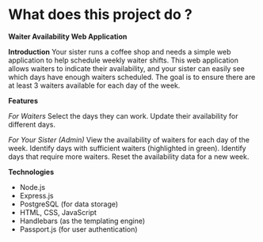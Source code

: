 


# What does this project do ?

**Waiter Availability Web Application**

**Introduction**
Your sister runs a coffee shop and needs a simple web application to help schedule weekly waiter shifts. This web application allows waiters to indicate their availability, and your sister can easily see which days have enough waiters scheduled. The goal is to ensure there are at least 3 waiters available for each day of the week.

**Features**

*For Waiters*
Select the days they can work.
Update their availability for different days.

*For Your Sister (Admin)*
View the availability of waiters for each day of the week.
Identify days with sufficient waiters (highlighted in green).
Identify days that require more waiters.
Reset the availability data for a new week.

**Technologies**
- Node.js
- Express.js
-  PostgreSQL (for data storage)
- HTML, CSS, JavaScript
- Handlebars (as the templating engine) 
- Passport.js (for user authentication)